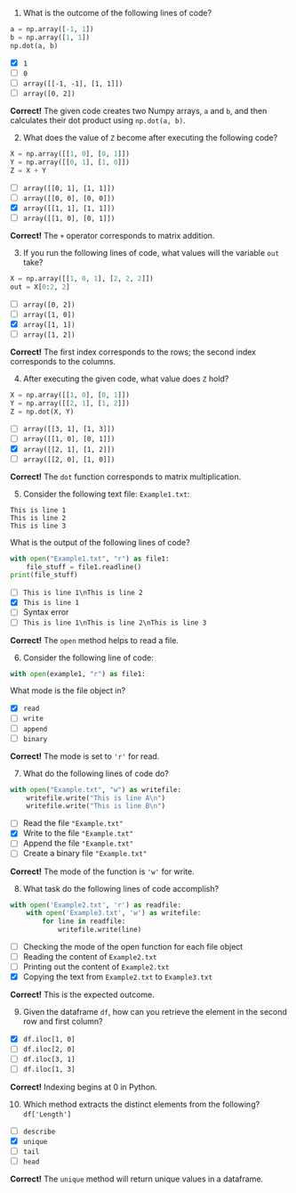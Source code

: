 1. What is the outcome of the following lines of code?

```python
a = np.array([-1, 1])  
b = np.array([1, 1])  
np.dot(a, b)
```

- [x] `1`
- [ ] `0`
- [ ] `array([[-1, -1], [1, 1]])`
- [ ] `array([0, 2])`

**Correct!** The given code creates two Numpy arrays, `a` and `b`, and then calculates their dot product using `np.dot(a, b)`.

2. What does the value of `Z` become after executing the following code?

```python
X = np.array([[1, 0], [0, 1]])  
Y = np.array([[0, 1], [1, 0]])  
Z = X + Y
```

- [ ] `array([[0, 1], [1, 1]])`
- [ ] `array([[0, 0], [0, 0]])`
- [x] `array([[1, 1], [1, 1]])`
- [ ] `array([[1, 0], [0, 1]])`

**Correct!** The `+` operator corresponds to matrix addition.

3. If you run the following lines of code, what values will the variable `out` take?

```python
X = np.array([[1, 0, 1], [2, 2, 2]])  
out = X[0:2, 2]
```

- [ ] `array([0, 2])`
- [ ] `array([1, 0])`
- [x] `array([1, 1])`
- [ ] `array([1, 2])`

**Correct!** The first index corresponds to the rows; the second index corresponds to the columns.

4. After executing the given code, what value does `Z` hold?

```python
X = np.array([[1, 0], [0, 1]])  
Y = np.array([[2, 1], [1, 2]])  
Z = np.dot(X, Y)
```

- [ ] `array([[3, 1], [1, 3]])`
- [ ] `array([[1, 0], [0, 1]])`
- [x] `array([[2, 1], [1, 2]])`
- [ ] `array([[2, 0], [1, 0]])`

**Correct!** The `dot` function corresponds to matrix multiplication.

5. Consider the following text file: `Example1.txt`:

```
This is line 1
This is line 2
This is line 3
```

What is the output of the following lines of code?

```python
with open("Example1.txt", "r") as file1:  
    file_stuff = file1.readline()  
print(file_stuff)
```

- [ ] `This is line 1\nThis is line 2`
- [x] `This is line 1`
- [ ] Syntax error
- [ ] `This is line 1\nThis is line 2\nThis is line 3`

**Correct!** The `open` method helps to read a file.

6. Consider the following line of code:

```python
with open(example1, "r") as file1:
```

What mode is the file object in?

- [x] `read`
- [ ] `write`
- [ ] `append`
- [ ] `binary`

**Correct!** The mode is set to `'r'` for read.

7. What do the following lines of code do?

```python
with open("Example.txt", "w") as writefile:  
    writefile.write("This is line A\n")  
    writefile.write("This is line B\n")
```

- [ ] Read the file `"Example.txt"`
- [x] Write to the file `"Example.txt"`
- [ ] Append the file `"Example.txt"`
- [ ] Create a binary file `"Example.txt"`

**Correct!** The mode of the function is `'w'` for write.

8. What task do the following lines of code accomplish?

```python
with open('Example2.txt', 'r') as readfile:  
    with open('Example3.txt', 'w') as writefile:  
        for line in readfile:  
            writefile.write(line)
```

- [ ] Checking the mode of the open function for each file object
- [ ] Reading the content of `Example2.txt`
- [ ] Printing out the content of `Example2.txt`
- [x] Copying the text from `Example2.txt` to `Example3.txt`

**Correct!** This is the expected outcome.

9. Given the dataframe `df`, how can you retrieve the element in the second row and first column?

- [x] `df.iloc[1, 0]`
- [ ] `df.iloc[2, 0]`
- [ ] `df.iloc[3, 1]`
- [ ] `df.iloc[1, 3]`

**Correct!** Indexing begins at 0 in Python.

10. Which method extracts the distinct elements from the following? `df['Length']`

- [ ] `describe`
- [x] `unique`
- [ ] `tail`
- [ ] `head`

**Correct!** The `unique` method will return unique values in a dataframe.